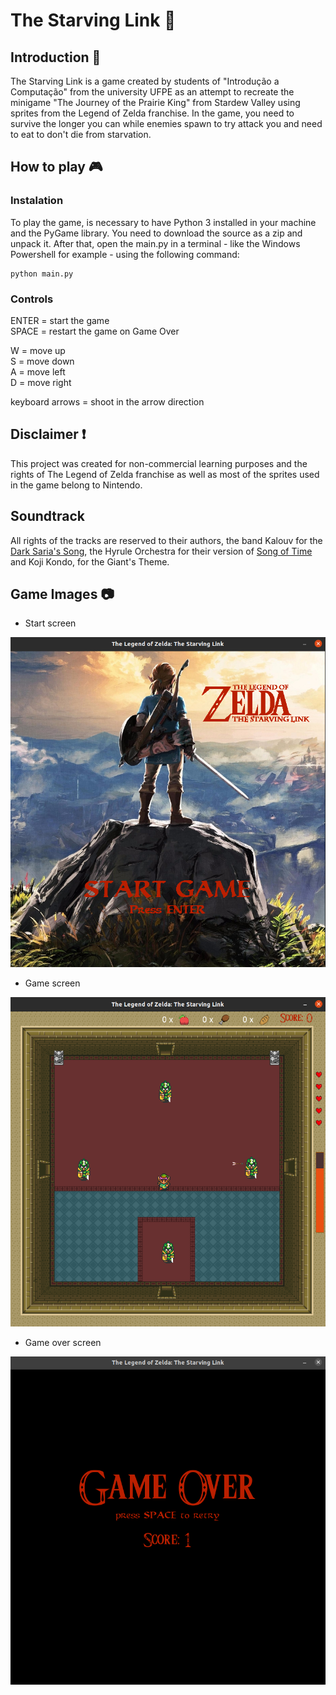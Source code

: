 # The Starving Link 🏹

## Introduction 📖

The Starving Link is a game created by students of "Introdução a Computação" from the university UFPE as an attempt to recreate the minigame
"The Journey of the Prairie King" from Stardew Valley using sprites from the Legend of Zelda franchise.
In the game, you need to survive the longer you can while enemies spawn to try attack you and need to eat to don't die from starvation.

## How to play 🎮

### Instalation

To play the game, is necessary to have Python 3 installed in your machine and the PyGame library. You need to download the source as a zip and unpack it.
After that, open the main.py in a terminal - like the Windows Powershell for example - using the following command:

```
python main.py
```

### Controls

ENTER = start the game  
SPACE = restart the game on Game Over

W = move up  
S = move down  
A = move left  
D = move right

keyboard arrows = shoot in the arrow direction

## Disclaimer ❗

This project was created for non-commercial learning purposes and the rights of The Legend of Zelda franchise as well as most of the sprites used in the game belong to Nintendo.

## Soundtrack

All rights of the tracks are reserved to their authors, the band Kalouv for the [Dark Saria's Song](https://www.youtube.com/watch?v=n4nux0gZ9y0), the Hyrule Orchestra for their version of [Song of Time](https://www.youtube.com/watch?v=-Vqo0pjNVCwHyrule) and Koji Kondo, for the Giant's Theme.

## Game Images :camera:
- Start screen

![Start Screen](/Images/starving_link_start.png "Start Screen")

- Game screen

![Game Screen](/Images/starving_link_game.png "Game Screen")

- Game over screen
  
![Game Over Screen](/Images/starving_link_gameover.png "Game Over Screen")

